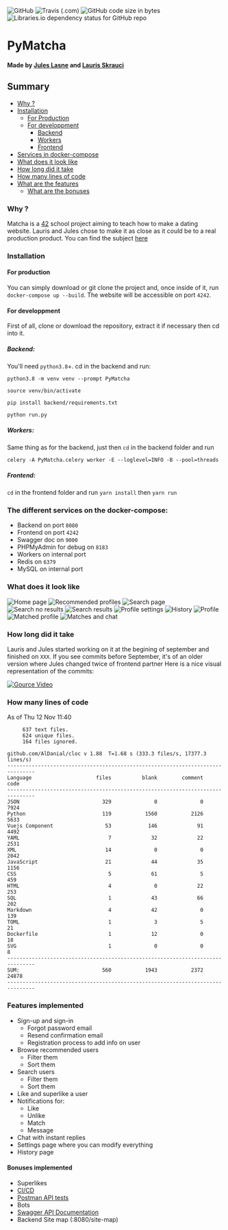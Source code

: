 ![GitHub](https://img.shields.io/github/license/seluj78/pymatcha?style=for-the-badge) ![Travis (.com)](https://img.shields.io/travis/com/seluj78/pymatcha/dev?label=builds%20and%20tests&style=for-the-badge) ![GitHub code size in bytes](https://img.shields.io/github/languages/code-size/seluj78/pymatcha?style=for-the-badge) ![Libraries.io dependency status for GitHub repo](https://img.shields.io/librariesio/github/seluj78/pymatcha?style=for-the-badge)
# PyMatcha
#### Made by [Jules Lasne](https://github.com/seluj78) and [Lauris Skrauci](https://github.com/suppalarry) 

## Summary
 - [Why ?](#why)
 - [Installation](#installation)
   - [For Production](#for-production)
   - [For developpment](#for-developpment)
      - [Backend](#backend)
      - [Workers](#workers)
      - [Frontend](#frontend)
 - [Services in docker-compose](#the-different-services-on-the-docker-compose)
 - [What does it look like](#what-does-it-look-like)
 - [How long did it take](#how-long-did-it-take)
 - [How many lines of code](#how-many-lines-of-code)
 - [What are the features](#features-implemented)
    - [What are the bonuses](#bonuses-implemented)

### Why ?
Matcha is a [42](https://42.fr) school project aiming to teach how to make a dating website. Lauris and Jules chose to make it as close as it could be to a real production product.
You can find the subject [here](https://github.com/Seluj78/PyMatcha/blob/dev/subject.pdf)

### Installation
#### For production
You can simply download or git clone the project and, once inside of it, run `docker-compose up --build`.
The website will be accessible on port `4242`.
#### For developpment
First of all, clone or download the repository, extract it if necessary then cd into it.

##### Backend:
You'll need `python3.8`+. cd in the backend and run:
```shell
python3.8 -m venv venv --prompt PyMatcha
```
```shell
source venv/bin/activate
```
```shell
pip install backend/requirements.txt
```
```shell
python run.py
```

##### Workers:
Same thing as for the backend, just then `cd` in the backend folder and run
```shell
celery -A PyMatcha.celery worker -E --loglevel=INFO -B --pool=threads
```

##### Frontend:
`cd` in the frontend folder and run `yarn install` then `yarn run`

### The different services on the docker-compose:

 - Backend on port `8080`
 - Frontend on port `4242`
 - Swagger doc on `9000`
 - PHPMyAdmin for debug on `8183`
 - Workers on internal port
 - Redis on `6379`
 - MySQL on internal port

### What does it look like
![Home page](https://github.com/seluj78/PyMatcha/blob/dev/screenshots/home_page.jpg?raw=true)
![Recommended profiles](https://github.com/seluj78/PyMatcha/blob/dev/screenshots/recommended_profiles.jpg?raw=true)
![Search page](https://github.com/seluj78/PyMatcha/blob/dev/screenshots/search_page.png?raw=true)
![Search no results](https://github.com/seluj78/PyMatcha/blob/dev/screenshots/search_no_results.png?raw=true)
![Search results](https://github.com/seluj78/PyMatcha/blob/dev/screenshots/search_results.jpg?raw=true)
![Profile settings](https://github.com/seluj78/PyMatcha/blob/dev/screenshots/profile_settings.png?raw=true)
![History](https://github.com/seluj78/PyMatcha/blob/dev/screenshots/history.jpg?raw=true)
![Profile](https://github.com/seluj78/PyMatcha/blob/dev/screenshots/unmatched_profile.png?raw=true)
![Matched profile](https://github.com/seluj78/PyMatcha/blob/dev/screenshots/matched_profile.jpg?raw=true)
![Matches and chat](https://github.com/seluj78/PyMatcha/blob/dev/screenshots/matches_chat.png?raw=true)

### How long did it take
Lauris and Jules started working on it at the begining of september and finished on `XXX`.
If you see commits before September, it's of an older version where Jules changed twice of frontend partner
Here is a nice visual representation of the commits:

[![Gource Video](https://img.youtube.com/vi/wi6zGENXwdo/0.jpg)](https://youtu.be/wi6zGENXwdo)

### How many lines of code
As of Thu 12 Nov 11:40
```
     637 text files.
     624 unique files.                                          
     164 files ignored.

github.com/AlDanial/cloc v 1.88  T=1.68 s (333.3 files/s, 17377.3 lines/s)
-------------------------------------------------------------------------------
Language                     files          blank        comment           code
-------------------------------------------------------------------------------
JSON                           329              0              0           7924
Python                         119           1560           2126           5633
Vuejs Component                 53            146             91           4492
YAML                             7             32             22           2531
XML                             14              0              0           2042
JavaScript                      21             44             35           1156
CSS                              5             61              5            459
HTML                             4              0             22            253
SQL                              1             43             66            202
Markdown                         4             42              0            139
TOML                             1              3              5             21
Dockerfile                       1             12              0             18
SVG                              1              0              0              8
-------------------------------------------------------------------------------
SUM:                           560           1943           2372          24878
-------------------------------------------------------------------------------
```

### Features implemented
 - Sign-up and sign-in
    - Forgot password email
    - Resend confirmation email
    - Registration process to add info on user
 - Browse recommended users
    - Filter them
    - Sort them
 - Search users
    - Filter them
    - Sort them
 - Like and superlike a user
 - Notifications for:
    - Like
    - Unlike
    - Match
    - Message
  - Chat with instant replies
  - Settings page where you can modify everything
  - History page 

#### Bonuses implemented
 - Superlikes
 - [CI/CD](https://github.com/Seluj78/PyMatcha/blob/dev/.travis.yml)
 - [Postman API tests](https://github.com/Seluj78/PyMatcha/blob/dev/PyMatchaV2.postman_collection.json)
 - Bots
 - [Swagger API Documentation](https://github.com/Seluj78/PyMatcha/blob/dev/backend/schemas/swagger.yaml)
 - Backend Site map (:8080/site-map)
